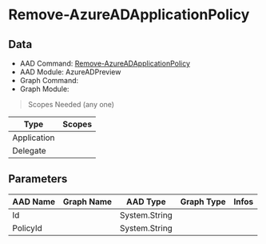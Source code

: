 # Remove-AzureADApplicationPolicy

## Data

+ AAD Command: [Remove-AzureADApplicationPolicy](https://docs.microsoft.com/en-us/powershell/module/AzureADPreview/Remove-AzureADApplicationPolicy)
+ AAD Module: AzureADPreview
+ Graph Command: 
+ Graph Module: 

> Scopes Needed (any one)

|Type|Scopes|
|---|---|
|Application||
|Delegate||

## Parameters

|AAD Name|Graph Name|AAD Type|Graph Type|Infos|
|---|---|---|---|---|
|Id||System.String|||
|PolicyId||System.String|||

